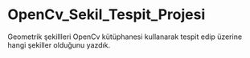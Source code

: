 # OpenCv_Sekil_Tespit_Projesi
 Geometrik şekillleri OpenCv kütüphanesi kullanarak tespit edip üzerine hangi şekiller olduğunu yazdık.
